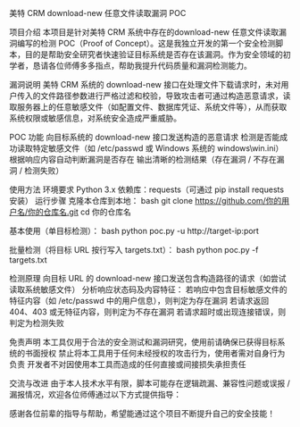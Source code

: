 美特 CRM download-new 任意文件读取漏洞 POC

项目介绍
本项目是针对美特 CRM 系统中存在的download-new 任意文件读取漏洞编写的检测 POC（Proof of Concept）。这是我独立开发的第一个安全检测脚本，目的是帮助安全研究者快速验证目标系统是否存在该漏洞。作为安全领域的初学者，恳请各位师傅多多指点，帮助我提升代码质量和漏洞检测能力。

漏洞说明
美特 CRM 系统的 download-new 接口在处理文件下载请求时，未对用户传入的文件路径参数进行严格过滤和校验，导致攻击者可通过构造恶意请求，读取服务器上的任意敏感文件（如配置文件、数据库凭证、系统文件等），从而获取系统权限或敏感信息，对系统安全造成严重威胁。

POC 功能
向目标系统的 download-new 接口发送构造的恶意请求
检测是否能成功读取特定敏感文件（如 /etc/passwd 或 Windows 系统的 windows\win.ini）
根据响应内容自动判断漏洞是否存在
输出清晰的检测结果（存在漏洞 / 不存在漏洞 / 检测失败）

使用方法
环境要求
Python 3.x
依赖库：requests（可通过 pip install requests 安装）
运行步骤
克隆本仓库到本地：
bash
git clone https://github.com/你的用户名/你的仓库名.git
cd 你的仓库名

基本使用（单目标检测）：
bash
python poc.py -u http://target-ip:port

批量检测（将目标 URL 按行写入 targets.txt）：
bash
python poc.py -f targets.txt

检测原理
向目标 URL 的 download-new 接口发送包含构造路径的请求（如尝试读取系统敏感文件）
分析响应状态码及内容特征：
若响应中包含目标敏感文件的特征内容（如 /etc/passwd 中的用户信息），则判定为存在漏洞
若请求返回 404、403 或无特征内容，则判定为不存在漏洞
若请求超时或出现连接错误，则判定为检测失败

免责声明
本工具仅用于合法的安全测试和漏洞研究，使用前请确保已获得目标系统的书面授权
禁止将本工具用于任何未经授权的攻击行为，使用者需对自身行为负责
开发者不对因使用本工具而造成的任何直接或间接损失承担责任

交流与改进
由于本人技术水平有限，脚本可能存在逻辑疏漏、兼容性问题或误报 / 漏报情况，欢迎各位师傅通过以下方式提供指导：

感谢各位前辈的指导与帮助，希望能通过这个项目不断提升自己的安全技能！
